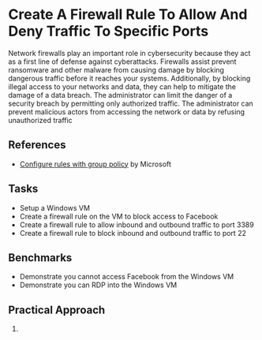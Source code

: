 # Create A Firewall Rule To Allow And Deny Traffic To Specific Ports
Network firewalls play an important role in cybersecurity because they act as a first line of defense against cyberattacks. Firewalls assist prevent ransomware and other malware from causing damage by blocking dangerous traffic before it reaches your systems. Additionally, by blocking illegal access to your networks and data, they can help to mitigate the damage of a data breach. The administrator can limit the danger of a security breach by permitting only authorized traffic. The administrator can prevent malicious actors from accessing the network or data by refusing unauthorized traffic


## References
- [Configure rules with group policy](https://learn.microsoft.com/en-us/windows/security/operating-system-security/network-security/windows-firewall/configure) by Microsoft


## Tasks
- Setup a Windows VM
- Create a firewall rule on the VM to block access to Facebook
- Create a firewall rule to allow inbound and outbound traffic to port 3389
- Create a firewall rule to block inbound and outbound traffic to port 22



## Benchmarks
- Demonstrate you cannot access Facebook from the Windows VM
- Demonstrate you can RDP into the Windows VM


## Practical Approach
1. 
